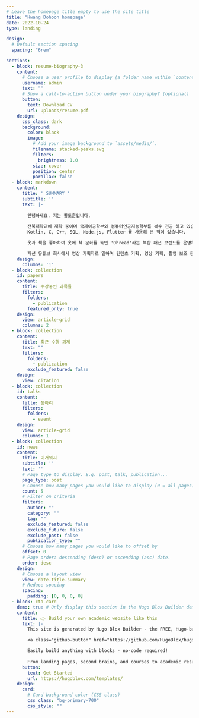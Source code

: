 ```yaml
---
# Leave the homepage title empty to use the site title
title: "Hwang Dohoon homepage"
date: 2022-10-24
type: landing

design:
  # Default section spacing
  spacing: "6rem"

sections:
  - block: resume-biography-3
    content:
      # Choose a user profile to display (a folder name within `content/authors/`)
      username: admin
      text: ""
      # Show a call-to-action button under your biography? (optional)
      button:
        text: Download CV
        url: uploads/resume.pdf
    design:
      css_class: dark
      background:
        color: black
        image:
          # Add your image background to `assets/media/`.
          filename: stacked-peaks.svg
          filters:
            brightness: 1.0
          size: cover
          position: center
          parallax: false
  - block: markdown
    content:
      title: ' SUMMARY '
      subtitle: ''
      text: |-
        
        안녕하세요. 저는 황도훈입니다.
        
        전북대학교에 재학 중이며 국제이공학부와 컴퓨터인공지능학부를 복수 전공 하고 있습니다.
        Kotlin, C, C++, SQL, Node.js, Flutter 를 사용해 본 적이 있습니다.

        옷과 책을 좋아하여 옷에 책 문화를 녹인 'Ohread'라는 복합 패션 브랜드를 운영하고 있습니다.

        패션 유튜브 회사에서 영상 기획자로 일하며 컨텐츠 기획, 영상 기획, 촬영 보조 등을 경험 하였습니다.
    design:
      columns: '1'
  - block: collection
    id: papers
    content:
      title: 수강중인 과목들
      filters:
        folders:
          - publication
        featured_only: true
    design:
      view: article-grid
      columns: 2
  - block: collection
    content:
      title: 최근 수행 과제
      text: ""
      filters:
        folders:
          - publication
        exclude_featured: false
    design:
      view: citation
  - block: collection
    id: talks
    content:
      title: 동아리
      filters:
        folders:
          - event
    design:
      view: article-grid
      columns: 1
  - block: collection
    id: news
    content:
      title: 이거뭐지
      subtitle: ''
      text: ''
      # Page type to display. E.g. post, talk, publication...
      page_type: post
      # Choose how many pages you would like to display (0 = all pages)
      count: 5
      # Filter on criteria
      filters:
        author: ""
        category: ""
        tag: ""
        exclude_featured: false
        exclude_future: false
        exclude_past: false
        publication_type: ""
      # Choose how many pages you would like to offset by
      offset: 0
      # Page order: descending (desc) or ascending (asc) date.
      order: desc
    design:
      # Choose a layout view
      view: date-title-summary
      # Reduce spacing
      spacing:
        padding: [0, 0, 0, 0]
  - block: cta-card
    demo: true # Only display this section in the Hugo Blox Builder demo site
    content:
      title: 👉 Build your own academic website like this
      text: |-
        This site is generated by Hugo Blox Builder - the FREE, Hugo-based open source website builder trusted by 250,000+ academics like you.

        <a class="github-button" href="https://github.com/HugoBlox/hugo-blox-builder" data-color-scheme="no-preference: light; light: light; dark: dark;" data-icon="octicon-star" data-size="large" data-show-count="true" aria-label="Star HugoBlox/hugo-blox-builder on GitHub">Star</a>

        Easily build anything with blocks - no-code required!
        
        From landing pages, second brains, and courses to academic resumés, conferences, and tech blogs.
      button:
        text: Get Started
        url: https://hugoblox.com/templates/
    design:
      card:
        # Card background color (CSS class)
        css_class: "bg-primary-700"
        css_style: ""
---
```

